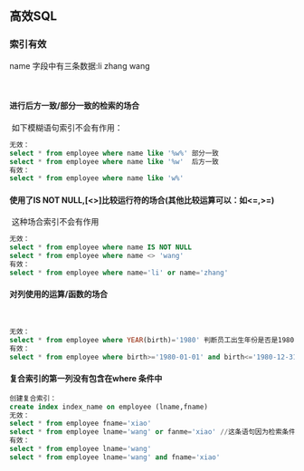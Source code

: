## 高效SQL

### 索引有效

name 字段中有三条数据:li zhang wang

​	

#### 进行后方一致/部分一致的检索的场合

​	如下模糊语句索引不会有作用：

```sql
无效：
select * from employee where name like '%w%' 部分一致
select * from employee where name like '%w'  后方一致
有效：
select * from employee where name like 'w%'
```

#### 使用了IS NOT NULL,[<>]比较运行符的场合(其他比较运算可以：如<=,>=)

​	这种场合索引不会有作用

```sql
无效：
select * from employee where name IS NOT NULL
select * from employee where name <> 'wang'
有效：
select * from employee where name='li' or name='zhang'
```

#### 对列使用的运算/函数的场合

​	

```sql
无效：
select * from employee where YEAR(birth)='1980' 判断员工出生年份是否是1980
有效：
select * from employee where birth>='1980-01-01' and birth<='1980-12-31'
```

#### 复合索引的第一列没有包含在where 条件中

```sql
创建复合索引：
create index index_name on employee (lname,fname)
无效：
select * from employee fname='xiao'
select * from employee lname='wang' or fanme='xiao' //这条语句因为检索条件的后面半句是对fname单独检索，所以无效
有效：
select * from employee lname='wang'
select * from employee lname='wang' and fname='xiao'
```

​	